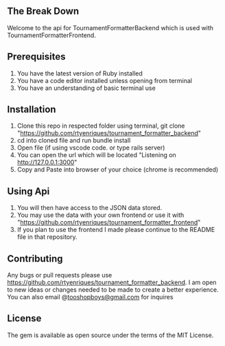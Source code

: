 The Break Down  
---------------

Welcome to the api for TournamentFormatterBackend which is used with TournamentFormatterFrontend. 

Prerequisites
-------------
1. You have the latest version of Ruby installed
2. You have a code editor installed unless opening from terminal
2. You have an understanding of basic terminal use  

Installation
---------------
1. Clone this repo in respected folder using terminal, git clone "https://github.com/rtyenriques/tournament_formatter_backend"
2. cd into cloned file and run bundle install
3. Open file (if using vscode code. or type rails server)
4. You can open the url which will be located "Listening on http://127.0.0.1:3000"
5. Copy and Paste into browser of your choice (chrome is recommended)


Using Api
---------------
1. You will then have access to the JSON data stored.
2. You may use the data with your own frontend or use it with "https://github.com/rtyenriques/tournament_formatter_frontend"
3. If you plan to use the frontend I made please continue to the README file in that repository.  

Contributing
---------------
Any bugs or pull requests please use https://github.com/rtyenriques/tournament_formatter_backend. I am open to new ideas or changes needed to be made to create a better experience. You can also email @tooshopboys@gmail.com for inquires

License
------------
The gem is available as open source under the terms of the MIT License.
